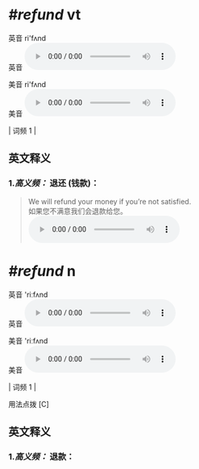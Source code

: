 # ***\#refund*** vt
英音 ri'fʌnd  
英音
<audio src="./media/refund-B.aac" controls="controls"></audio>

美音 ri'fʌnd  
美音
<audio src="./media/refund.aac" controls="controls"></audio>



| 词频 1 |  

英文释义
---
### 1.*高义频：* **退还 (钱款)：**  

 > We will refund your money if you’re not satisfied.  
 > 如果您不满意我们会退款给您。    
<audio src="./media/P360 refund1.aac" controls="controls"></audio>


# ***\#refund*** n
英音 'riːfʌnd  
英音
<audio src="./media/refund-B.aac" controls="controls"></audio>

美音 'riːfʌnd  
美音
<audio src="./media/refund.aac" controls="controls"></audio>



| 词频 1 |  

用法点拨  [C]

英文释义
---
### 1.*高义频：* **退款：**  


